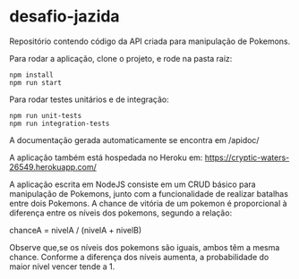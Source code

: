 # desafio-jazida
Repositório contendo código da API criada para manipulação de Pokemons.

Para rodar a aplicação, clone o projeto, e rode na pasta raíz:

```
npm install
npm run start
```

Para rodar testes unitários e de integração:

```
npm run unit-tests
npm run integration-tests
```
A documentação gerada automaticamente se encontra em /apidoc/

A aplicação também está hospedada no Heroku em: https://cryptic-waters-26549.herokuapp.com/

A aplicação escrita em NodeJS consiste em um CRUD básico para manipulação de Pokemons, junto com a funcionalidade de realizar batalhas entre dois Pokemons. A chance de vitória de um pokemon é proporcional à diferença entre os níveis dos pokemons, segundo a relação:

chanceA = nivelA / (nivelA + nivelB)

Observe que,se os níveis dos pokemons são iguais, ambos têm a mesma chance. Conforme a diferença dos níveis aumenta, a probabilidade do maior nível vencer tende a 1.
